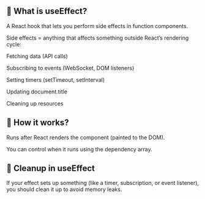 ## 🔹 What is useEffect?

A React hook that lets you perform side effects in function components.

Side effects = anything that affects something outside React’s rendering cycle:

Fetching data (API calls)

Subscribing to events (WebSocket, DOM listeners)

Setting timers (setTimeout, setInterval)

Updating document.title

Cleaning up resources


## 🔹 How it works?

Runs after React renders the component (painted to the DOM).

You can control when it runs using the dependency array.


## 🔹 Cleanup in useEffect

If your effect sets up something (like a timer, subscription, or event listener), you should clean it up to avoid memory leaks.


